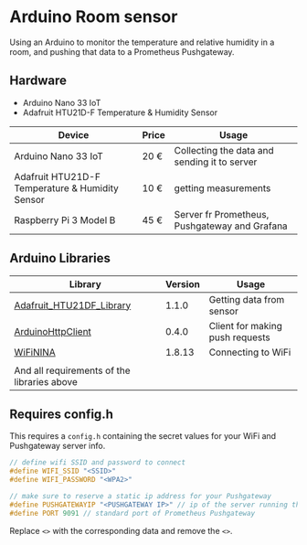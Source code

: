# Arduino Room sensor

Using an Arduino to monitor the temperature and relative humidity in a room, and pushing that data to a Prometheus Pushgateway.

## Hardware

- Arduino Nano 33 IoT
- Adafruit HTU21D-F Temperature & Humidity Sensor

| Device                                          | Price | Usage                                         |
| ----------------------------------------------- | ----- | --------------------------------------------- |
| Arduino Nano 33 IoT                             | 20 €  | Collecting the data and sending it to server  |
| Adafruit HTU21D-F Temperature & Humidity Sensor | 10 €  | getting measurements                          |
| Raspberry Pi 3 Model B                          | 45 €  | Server fr Prometheus, Pushgateway and Grafana |

## Arduino Libraries

| Library                                                                          | Version | Usage                           |
| -------------------------------------------------------------------------------- | ------- | ------------------------------- |
| [Adafruit_HTU21DF_Library](https://github.com/adafruit/Adafruit_HTU21DF_Library) | 1.1.0   | Getting data from sensor        |
| [ArduinoHttpClient](https://github.com/arduino-libraries/ArduinoHttpClient)      | 0.4.0   | Client for making push requests |
| [WiFiNINA](https://www.arduino.cc/reference/en/librarieswifinina/)               | 1.8.13  | Connecting to WiFi              |
|                                                                                  |         |                                 |
| And all requirements of the libraries above                                      |         |                                 |

## Requires config.h

This requires a `config.h` containing the secret values for your WiFi and Pushgateway server info.

```C++
// define wifi SSID and password to connect
#define WIFI_SSID "<SSID>"
#define WIFI_PASSWORD "<WPA2>"

// make sure to reserve a static ip address for your Pushgateway
#define PUSHGATEWAYIP "<PUSHGATEWAY IP>" // ip of the server running the Pushgateway
#define PORT 9091 // standard port of Prometheus Pushgateway
```

Replace `<>` with the corresponding data and remove the `<>`.
